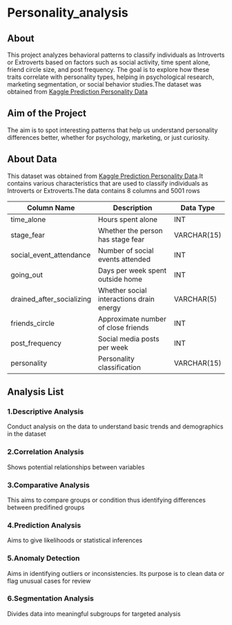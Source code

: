 # Personality_analysis

## About
This project analyzes behavioral patterns to classify individuals as Introverts or Extroverts based on factors such as social activity, time spent alone, friend circle size, and post frequency. The goal is to explore how these traits correlate with personality types, helping in psychological research, marketing segmentation, or social behavior studies.The dataset was obtained from [Kaggle Prediction Personality Data](https://www.kaggle.com/datasets/shalmamuji/personality-prediction-data-introvert-extrovert)

## Aim of the Project
The aim is to spot interesting patterns that help us understand personality differences better, whether for psychology, marketing, or just curiosity.

## About Data
This dataset was obtained from [Kaggle Prediction Personality Data](https://www.kaggle.com/datasets/shalmamuji/personality-prediction-data-introvert-extrovert).It contains various characteristics that are used to classify individuals as Introverts or Extroverts.The data contains 8 columns and 5001 rows

| Column Name               | Description                          | Data Type     |
|---------------------------|--------------------------------------|---------------|
|  time_alone              | Hours spent alone                    | INT           |
|  stage_fear              | Whether the person has stage fear    | VARCHAR(15)   |
|  social_event_attendance | Number of social events attended     | INT           |
|  going_out               | Days per week spent outside home     | INT           |
|  drained_after_socializing | Whether social interactions drain energy | VARCHAR(5) |
|  friends_circle          | Approximate number of close friends  | INT           |
|  post_frequency          | Social media posts per week          | INT           |
|  personality             | Personality classification           | VARCHAR(15)   |

## Analysis List
### 1.Descriptive Analysis
Conduct analysis on the data to understand basic trends and demographics in the dataset
### 2.Correlation Analysis
Shows potential relationships between variables
### 3.Comparative Analysis
This aims to compare groups or condition thus identifying differences between predifined groups
### 4.Prediction Analysis
Aims to give likelihoods or statistical inferences
### 5.Anomaly Detection
Aims in identifying outliers or inconsistencies. Its purpose is to clean data or flag unusual cases for review
### 6.Segmentation Analysis
Divides data into meaningful subgroups for targeted analysis


